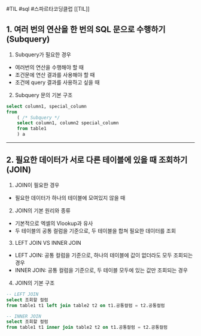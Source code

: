 #TIL #sql #스파르타코딩클럽 [[TIL]]

## 1. 여러 번의 연산을 한 번의 SQL 문으로 수행하기(Subquery)

1) Subquery가 필요한 경우

- 여러번의 연산을 수행해야 할 때
- 조건문에 연산 결과를 사용해야 할 때
- 조건에 query 결과를 사용하고 싶을 때

2) Subquery 문의 기본 구조

```sql
select column1, special_column
from
	( /* Subquery */
    select column1, column2 special_column
    from table1
    ) a
```

---

## 2. 필요한 데이터가 서로 다른 테이블에 있을 때 조회하기(JOIN)

1) JOIN이 필요한 경우

- 필요한 데이터가 하나의 테이블에 모여있지 않을 때

2) JOIN의 기본 원리와 종류

- 기본적으로 엑셀의 Vlookup과 유사
- 두 테이블의 공통 컬럼을 기준으로, 두 테이블을 합쳐 필요한 데이터를 조회

3) LEFT JOIN VS INNER JOIN

- LEFT JOIN: 공통 컬럼을 기준으로, 하나의 테이블에 값이 없더라도 모두 조회되는 경우
- INNER JOIN: 공통 컬럼을 기준으로, 두 테이블 모두에 있는 값만 조회되는 경우

4) JOIN의 기본 구조

```sql
-- LEFT JOIN
select 조회할 컬럼
from table1 t1 left join table2 t2 on t1.공통컬럼 = t2.공통컬럼

-- INNER JOIN
select 조회할 컬럼
from table1 t1 inner join table2 t2 on t1.공통컬럼 = t2.공통컬럼
```